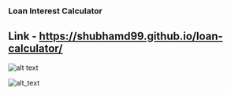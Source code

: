 ### Loan Interest Calculator
## Link - https://shubhamd99.github.io/loan-calculator/

![alt text](https://i.imgur.com/ng9nHsr.jpg)

![alt_text](https://i.imgur.com/CTs780D.jpg)
